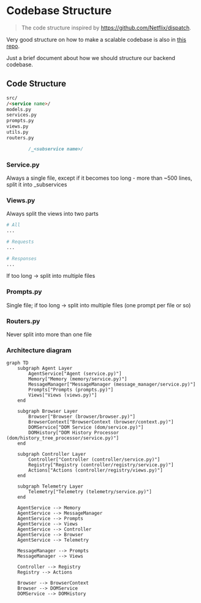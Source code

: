 # Codebase Structure

> The code structure inspired by https://github.com/Netflix/dispatch.

Very good structure on how to make a scalable codebase is also in [this repo](https://github.com/zhanymkanov/fastapi-best-practices).

Just a brief document about how we should structure our backend codebase.

## Code Structure

```markdown
src/
/<service name>/
models.py
services.py
prompts.py
views.py
utils.py
routers.py

    	/_<subservice name>/
```

### Service.py

Always a single file, except if it becomes too long - more than ~500 lines, split it into \_subservices

### Views.py

Always split the views into two parts

```python
# All
...

# Requests
...

# Responses
...
```

If too long → split into multiple files

### Prompts.py

Single file; if too long → split into multiple files (one prompt per file or so)

### Routers.py

Never split into more than one file


### Architecture diagram

```mermaid
graph TD
    subgraph Agent Layer
        AgentService["Agent (service.py)"]
        Memory["Memory (memory/service.py)"]
        MessageManager["MessageManager (message_manager/service.py)"]
        Prompts["Prompts (prompts.py)"]
        Views["Views (views.py)"]
    end

    subgraph Browser Layer
        Browser["Browser (browser/browser.py)"]
        BrowserContext["BrowserContext (browser/context.py)"]
        DOMService["DOM Service (dom/service.py)"]
        DOMHistory["DOM History Processor (dom/history_tree_processor/service.py)"]
    end

    subgraph Controller Layer
        Controller["Controller (controller/service.py)"]
        Registry["Registry (controller/registry/service.py)"]
        Actions["Actions (controller/registry/views.py)"]
    end

    subgraph Telemetry Layer
        Telemetry["Telemetry (telemetry/service.py)"]
    end

    AgentService --> Memory
    AgentService --> MessageManager
    AgentService --> Prompts
    AgentService --> Views
    AgentService --> Controller
    AgentService --> Browser
    AgentService --> Telemetry

    MessageManager --> Prompts
    MessageManager --> Views

    Controller --> Registry
    Registry --> Actions

    Browser --> BrowserContext
    Browser --> DOMService
    DOMService --> DOMHistory
```


